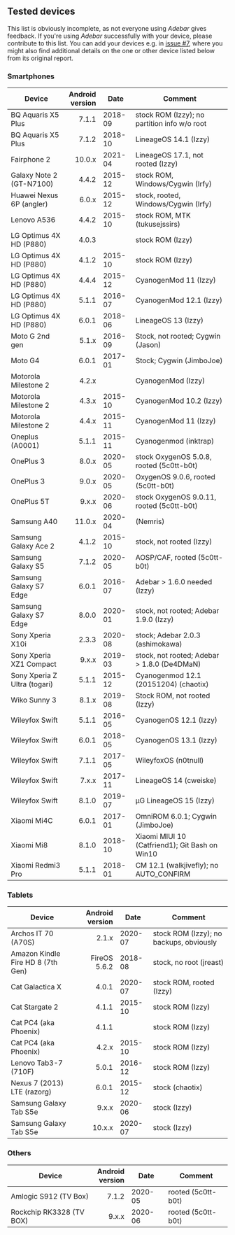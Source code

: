 ## Tested devices
This list is obviously incomplete, as not everyone using *Adebar* gives feedback.
If you're using *Adebar* successfully with your device, please contribute to this list. You
can add your devices e.g. in [issue #7](https://codeberg.org/izzy/Adebar/issues/7),
where you might also find additional details on the one or other device listed
below from its original report.


### Smartphones
Device                  | Android<br>version | Date    | Comment
----------------------- | --------------: | ------- | ---------------------
BQ Aquaris X5 Plus      |       7.1.1 | 2018-09 | stock ROM (Izzy); no partition info w/o root
BQ Aquaris X5 Plus      |       7.1.2 | 2018-10 | LineageOS 14.1 (Izzy)
Fairphone 2             |      10.0.x | 2021-04 | LineageOS 17.1, not rooted (Izzy)
Galaxy Note 2 (GT-N7100)|       4.4.2 | 2015-12 | stock ROM, Windows/Cygwin (Irfy)
Huawei Nexus 6P (angler)|       6.0.x | 2015-12 | stock, rooted, Windows/Cygwin (Irfy)
Lenovo A536             |       4.4.2 | 2015-10 | stock ROM, MTK (tukusejssirs)
LG Optimus 4X HD (P880) |       4.0.3 |         | stock ROM (Izzy)
LG Optimus 4X HD (P880) |       4.1.2 | 2015-10 | stock ROM (Izzy)
LG Optimus 4X HD (P880) |       4.4.4 | 2015-12 | CyanogenMod 11 (Izzy)
LG Optimus 4X HD (P880) |       5.1.1 | 2016-07 | CyanogenMod 12.1 (Izzy)
LG Optimus 4X HD (P880) |       6.0.1 | 2018-06 | LineageOS 13 (Izzy)
Moto G 2nd gen          |       5.1.x | 2016-09 | Stock, not rooted; Cygwin (Jason)
Moto G4                 |       6.0.1 | 2017-01 | Stock; Cygwin (JimboJoe)
Motorola Milestone 2    |       4.2.x |         | CyanogenMod (Izzy)
Motorola Milestone 2    |       4.3.x | 2015-10 | CyanogenMod 10.2 (Izzy)
Motorola Milestone 2    |       4.4.x | 2015-11 | CyanogenMod 11 (Izzy)
Oneplus (A0001)         |       5.1.1 | 2015-11 | Cyanogenmod (inktrap)
OnePlus 3               |       8.0.x | 2020-05 | stock OxygenOS 5.0.8, rooted (5c0tt-b0t)
OnePlus 3               |       9.0.x | 2020-05 | OxygenOS 9.0.6, rooted (5c0tt-b0t)
OnePlus 5T              |       9.x.x | 2020-06 | stock OxygenOS 9.0.11, rooted (5c0tt-b0t)
Samsung A40             |      11.0.x | 2020-04 | (Nemris)
Samsung Galaxy Ace 2    |       4.1.2 | 2015-10 | stock, not rooted (Izzy)
Samsung Galaxy S5       |       7.1.2 | 2020-05 | AOSP/CAF, rooted (5c0tt-b0t)
Samsung Galaxy S7 Edge  |       6.0.1 | 2016-07 | Adebar > 1.6.0 needed (Izzy)
Samsung Galaxy S7 Edge  |       8.0.0 | 2020-01 | stock, not rooted; Adebar 1.9.0 (Izzy)
Sony Xperia X10i        |       2.3.3 | 2020-08 | stock; Adebar 2.0.3 (ashimokawa)
Sony Xperia XZ1 Compact |       9.x.x | 2019-03 | stock, not rooted; Adebar > 1.8.0 (De4DMaN)
Sony Xperia Z Ultra (togari) |  5.1.1 | 2015-12 | Cyanogenmod 12.1 (20151204) (chaotix)
Wiko Sunny 3            |       8.1.x | 2019-08 | Stock ROM, not rooted (Izzy)
Wileyfox Swift          |       5.1.1 | 2016-05 | CyanogenOS 12.1 (Izzy)
Wileyfox Swift          |       6.0.1 | 2018-05 | CyanogenOS 13.1 (Izzy)
Wileyfox Swift          |       7.1.1 | 2017-05 | WileyfoxOS (n0tnull)
Wileyfox Swift          |       7.x.x | 2017-11 | LineageOS 14 (cweiske)
Wileyfox Swift          |       8.1.0 | 2019-07 | µG LineageOS 15 (Izzy)
Xiaomi Mi4C             |       6.0.1 | 2017-01 | OmniROM 6.0.1; Cygwin (JimboJoe)
Xiaomi Mi8              |       8.1.0 | 2018-10 | Xiaomi MIUI 10 (Catfriend1); Git Bash on Win10
Xiaomi Redmi3 Pro       |       5.1.1 | 2018-01 | CM 12.1 (walkjivefly); no AUTO_CONFIRM


### Tablets
Device                  | Android<br>version | Date    | Comment
----------------------- | --------------: | ------- | ---------------------
Archos IT 70 (A70S)     |       2.1.x | 2020-07 | stock ROM (Izzy); no backups, obviously
Amazon Kindle Fire HD 8 (7th Gen) | FireOS 5.6.2 | 2018-08 | stock, no root (jreast)
Cat Galactica X         |       4.0.1 | 2020-07 | stock ROM, rooted (Izzy)
Cat Stargate 2          |       4.1.1 | 2015-10 | stock ROM (Izzy)
Cat PC4 (aka Phoenix)   |       4.1.1 |         | stock ROM (Izzy)
Cat PC4 (aka Phoenix)   |       4.2.x | 2015-10 | stock ROM (Izzy)
Lenovo Tab3-7 (710F)    |       5.0.1 | 2016-12 | stock ROM (Izzy)
Nexus 7 (2013) LTE (razorg) |   6.0.1 | 2015-12 | stock (chaotix)
Samsung Galaxy Tab S5e  |       9.x.x | 2020-06 | stock (Izzy)
Samsung Galaxy Tab S5e  |      10.x.x | 2020-07 | stock (Izzy)


### Others
Device                  | Android<br>version | Date    | Comment
----------------------- | ----------: | ------- | ---------------------
Amlogic S912 (TV Box)   |       7.1.2 | 2020-05 | rooted (5c0tt-b0t)
Rockchip RK3328 (TV BOX)|       9.x.x | 2020-06 | rooted (5c0tt-b0t)
